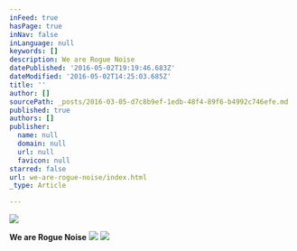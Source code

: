 ```yaml
---
inFeed: true
hasPage: true
inNav: false
inLanguage: null
keywords: []
description: We are Rogue Noise
datePublished: '2016-05-02T19:19:46.683Z'
dateModified: '2016-05-02T14:25:03.685Z'
title: ''
author: []
sourcePath: _posts/2016-03-05-d7c8b9ef-1edb-48f4-89f6-b4992c746efe.md
published: true
authors: []
publisher:
  name: null
  domain: null
  url: null
  favicon: null
starred: false
url: we-are-rogue-noise/index.html
_type: Article

---
```

![](https://the-grid-user-content.s3-us-west-2.amazonaws.com/5492c855-16a1-411d-a5d3-d24b85c07684.gif)

**We are Rogue Noise**
![](https://the-grid-user-content.s3-us-west-2.amazonaws.com/711d6b0e-5c0c-4869-bf43-0cdb5bc8c063.gif)
![](https://the-grid-user-content.s3-us-west-2.amazonaws.com/4fb9c01d-7019-42b3-9619-6671370dd5f4.gif)